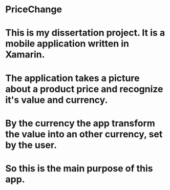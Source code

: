 # PriceChange
# This is my dissertation project. It is a mobile application written in Xamarin. 
# The application takes a picture about a product price and recognize it's value and currency. 
# By the currency the app transform the value into an other currency, set by the user. 
# So this is the main purpose of this app.